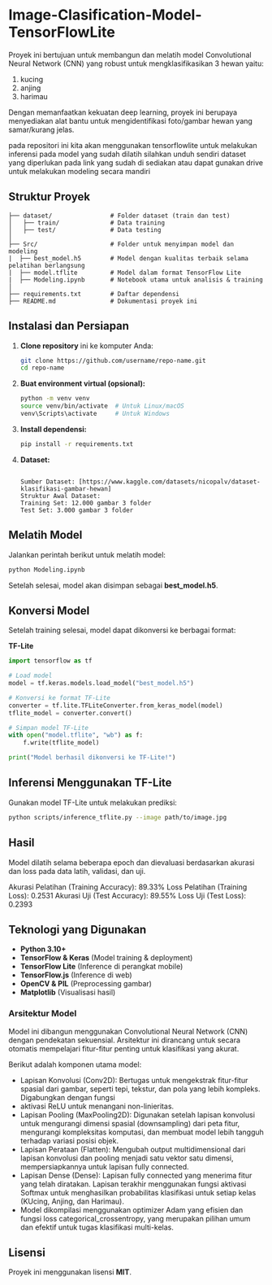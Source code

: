 # Image-Clasification-Model-TensorFlowLite
Proyek ini bertujuan untuk membangun dan melatih model Convolutional Neural Network (CNN) yang robust untuk mengklasifikasikan 3 hewan yaitu: 
1. kucing
2. anjing
3. harimau
   
Dengan memanfaatkan kekuatan deep learning, proyek ini berupaya menyediakan alat bantu untuk mengidentifikasi foto/gambar hewan yang samar/kurang jelas.

pada repositori ini kita akan menggunakan tensorflowlite untuk melakukan inferensi pada model yang sudah dilatih
silahkan unduh sendiri dataset yang diperlukan pada link yang sudah di sediakan atau dapat gunakan drive untuk melakukan modeling secara mandiri

##  Struktur Proyek
```
├── dataset/                # Folder dataset (train dan test)
│   ├── train/              # Data training
│   ├── test/               # Data testing
│
├── Src/                    # Folder untuk menyimpan model dan modeling
|  ├── best_model.h5        # Model dengan kualitas terbaik selama pelatihan berlangsung              
|  ├── model.tflite         # Model dalam format TensorFlow Lite
|  ├── Modeling.ipynb       # Notebook utama untuk analisis & training
│
├── requirements.txt        # Daftar dependensi
├── README.md               # Dokumentasi proyek ini
```

##  Instalasi dan Persiapan
1. **Clone repository** ini ke komputer Anda:
   ```sh
   git clone https://github.com/username/repo-name.git
   cd repo-name
   ```
2. **Buat environment virtual (opsional):**
   ```sh
   python -m venv venv
   source venv/bin/activate  # Untuk Linux/macOS
   venv\Scripts\activate     # Untuk Windows
   ```
3. **Install dependensi:**
   ```sh
   pip install -r requirements.txt
   ```
4. **Dataset:**
   ```Dataset yang digunakan dalam proyek ini adalah gambar hewan yang diunduh dari Kaggle. Dataset ini berisi gambar-gambar yang dikategorikan sebagai Cats,                      Pneumonia Dogs, dan Tigers.
   
   Sumber Dataset: [https://www.kaggle.com/datasets/nicopalv/dataset-klasifikasi-gambar-hewan]
   Struktur Awal Dataset:
   Training Set: 12.000 gambar 3 folder
   Test Set: 3.000 gambar 3 folder
   ```
##  Melatih Model
Jalankan perintah berikut untuk melatih model:
```sh
python Modeling.ipynb
```
Setelah selesai, model akan disimpan sebagai **best_model.h5**.

##  Konversi Model
Setelah training selesai, model dapat dikonversi ke berbagai format:

**TF-Lite**  
```python
import tensorflow as tf

# Load model
model = tf.keras.models.load_model("best_model.h5")

# Konversi ke format TF-Lite
converter = tf.lite.TFLiteConverter.from_keras_model(model)
tflite_model = converter.convert()

# Simpan model TF-Lite
with open("model.tflite", "wb") as f:
    f.write(tflite_model)

print("Model berhasil dikonversi ke TF-Lite!")
```

##  Inferensi Menggunakan TF-Lite
Gunakan model TF-Lite untuk melakukan prediksi:
```sh
python scripts/inference_tflite.py --image path/to/image.jpg
```

## Hasil
Model dilatih selama beberapa epoch dan dievaluasi berdasarkan akurasi dan loss pada data latih, validasi, dan uji.

Akurasi Pelatihan (Training Accuracy): 89.33%
Loss Pelatihan (Training Loss): 0.2531
Akurasi Uji (Test Accuracy): 89.55%
Loss Uji (Test Loss): 0.2393

##  Teknologi yang Digunakan
- **Python 3.10+**
- **TensorFlow & Keras** (Model training & deployment)
- **TensorFlow Lite** (Inference di perangkat mobile)
- **TensorFlow.js** (Inference di web)
- **OpenCV & PIL** (Preprocessing gambar)
- **Matplotlib** (Visualisasi hasil)

### Arsitektur Model
Model ini dibangun menggunakan Convolutional Neural Network (CNN) dengan pendekatan sekuensial. Arsitektur ini dirancang untuk secara otomatis mempelajari fitur-fitur penting untuk klasifikasi yang akurat.

Berikut adalah komponen utama model:
- Lapisan Konvolusi (Conv2D): Bertugas untuk mengekstrak fitur-fitur spasial dari gambar, seperti tepi, tekstur, dan pola yang lebih kompleks. Digabungkan dengan fungsi
- aktivasi ReLU untuk menangani non-linieritas.
- Lapisan Pooling (MaxPooling2D): Digunakan setelah lapisan konvolusi untuk mengurangi dimensi spasial (downsampling) dari peta fitur, mengurangi kompleksitas komputasi, dan membuat model lebih tangguh terhadap variasi posisi objek.
- Lapisan Perataan (Flatten): Mengubah output multidimensional dari lapisan konvolusi dan pooling menjadi satu vektor satu dimensi, mempersiapkannya untuk lapisan fully connected.
- Lapisan Dense (Dense): Lapisan fully connected yang menerima fitur yang telah diratakan. Lapisan terakhir menggunakan fungsi aktivasi Softmax untuk menghasilkan probabilitas klasifikasi untuk setiap kelas (KUcing, Anjing, dan Harimau).
- Model dikompilasi menggunakan optimizer Adam yang efisien dan fungsi loss categorical_crossentropy, yang merupakan pilihan umum dan efektif untuk tugas klasifikasi multi-kelas.


##  Lisensi
Proyek ini menggunakan lisensi **MIT**.

